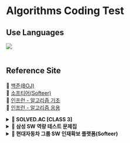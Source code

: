 # Algorithms Coding Test

## Use Languages 
<img src="https://img.shields.io/badge/-Java-red?logo=Java&logoColor=white&style=flat-square"/></a>
  <br><br>

## Reference Site
📝 [백준(BOJ)](https://www.acmicpc.net/) </br>
📝 [소프티어(Softeer)](https://softeer.ai/practice) </br>
📝 [인프런 - 알고리즘 기초](https://www.inflearn.com/course/%EC%9E%90%EB%B0%94-%EC%95%8C%EA%B3%A0%EB%A6%AC%EC%A6%98-%EB%AC%B8%EC%A0%9C%ED%92%80%EC%9D%B4-%EC%BD%94%ED%85%8C%EB%8C%80%EB%B9%84/dashboard) </br>
📝 [인프런 - 알고리즘 응용](https://www.inflearn.com/course/%EC%9E%90%EB%B0%94-%EC%BD%94%EB%94%A9%ED%85%8C%EC%8A%A4%ED%8A%B8-%EC%B5%9C%EC%8B%A0%EA%B8%B0%EC%B6%9C/dashboard) </br>

<details><summary><b> 🚀 SOLVED.AC [CLASS 3]</b></summary>
<div>
<blockquote>
  <ul>
    <li><a href='https://github.com/IToriginal/AlgorithmCT/blob/main/src/baekjoon/%EA%B7%B8%EB%9E%98%ED%94%84%EC%99%80%EC%88%9C%ED%9A%8C/%EB%B0%94%EC%9D%B4%EB%9F%AC%EC%8A%A4_2606/Main.java'>BOJ2606 - 바이러스</a> : 그래프 </li>
    <li><a href='https://github.com/IToriginal/AlgorithmCT/blob/main/src/solvedAc/class3/%EC%83%89%EC%A2%85%EC%9D%B4%EB%A7%8C%EB%93%A4%EA%B8%B0_2630/Main.java'>BOJ2630 - 색종이 만들기</a> : 분할 정복, 재귀 </li>
    <li><a href='https://github.com/IToriginal/AlgorithmCT/blob/main/src/baekjoon/%EA%B7%B8%EB%9E%98%ED%94%84%EC%99%80%EC%88%9C%ED%9A%8C/%EB%8B%A8%EC%A7%80%EB%B2%88%ED%98%B8%EB%B6%99%EC%9D%B4%EA%B8%B0_2667/Main.java'>BOJ2667 - 단지번호붙이기</a> : 그래프, BFS </li>
    <li><a href='https://github.com/IToriginal/AlgorithmCT/blob/main/src/solvedAc/class3/%ED%94%BC%EB%B3%B4%EB%82%98%EC%B9%98%ED%95%A8%EC%88%98_1003/Main.java'>BOJ1003 - 피보나치 함수</a> : 다이나믹 프로그래밍(DP) </li>
    <li><a href='https://github.com/IToriginal/AlgorithmCT/blob/main/src/solvedAc/class3/%ED%9A%8C%EC%9D%98%EC%8B%A4%EB%B0%B0%EC%A0%95_1931/Main.java'>BOJ1931 - 회의실 배정</a> : 그리디, 정렬 </li>
    <li><a href='https://github.com/IToriginal/AlgorithmCT/blob/main/src/solvedAc/class3/%EB%82%98%EB%8A%94%EC%95%BC%ED%8F%AC%EC%BC%93%EB%AA%AC%EB%A7%88%EC%8A%A4%ED%84%B0%EC%9D%B4%EB%8B%A4%EC%86%9C_1620/Main.java'>BOJ1620 - 나는야 포켓몬 마스터 이다솜</a> : 구현(자료구조, 해시맵) </li>
    <li><a href='https://github.com/IToriginal/AlgorithmCT/blob/main/src/solvedAc/class3/Z_1074/Main.java'>BOJ1074 - Z</a> : 분할 정복, 재귀 </li>
    <li><a href='https://www.acmicpc.net/problem/1107'>BOJ1107 - 리모컨</a> : 구현 </li>
  </ul>
</blockquote>
</div>
</details>

<details><summary><b> 🚀 삼성 SW 역량 테스트 문제집</b></summary>
<div>
<blockquote>
  <ul>
    <li><a href='https://github.com/IToriginal/AlgorithmCT/blob/main/src/baekjoon/%EC%82%BC%EC%84%B1A%ED%98%95/%EC%8B%9C%ED%97%98%EA%B0%90%EB%8F%85_13458/Main.java'>BOJ13458 - 시험 감독</a> : 수학, 사칙연산</li>
    <li><a href='https://github.com/IToriginal/AlgorithmCT/blob/main/src/baekjoon/%EC%82%BC%EC%84%B1A%ED%98%95/%EC%A3%BC%EC%82%AC%EC%9C%84%EA%B5%B4%EB%A6%AC%EA%B8%B0_14499/Main.java'>BOJ14499 - 주사위 굴리기</a> : 구현, 시뮬레이션 </li>
    <li><a href='https://github.com/IToriginal/AlgorithmCT/blob/main/src/baekjoon/%EC%82%BC%EC%84%B1A%ED%98%95/%ED%87%B4%EC%82%AC_14501/Main.java'>BOJ14501 - 퇴사</a> : 백트래킹(Backtracking)</li>
  </ul>
</blockquote>
</div>
</details>

<details><summary><b> 🚀 현대자동차 그룹 SW 인재확보 플랫폼(Softeer)</b></summary>
<div>
<blockquote>
  <ul>
    <li><a href='https://softeer.ai/practice/6283'>Level2 - 8단 변속기</a> : 구현</li>
  </ul>
</blockquote>
</div>
</details>